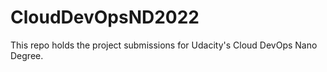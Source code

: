 # CloudDevOpsND2022
This repo holds the project submissions for Udacity's Cloud DevOps Nano Degree.
